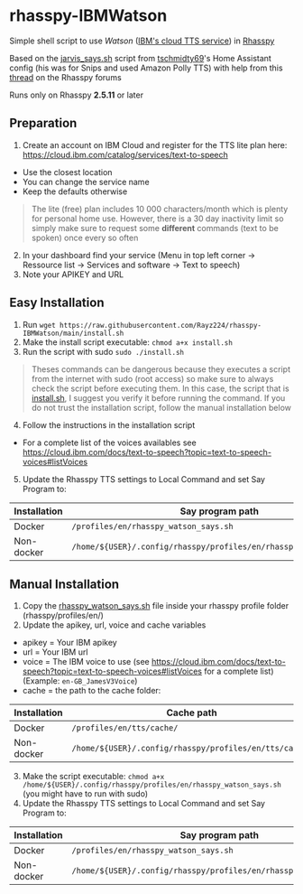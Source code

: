# rhasspy-IBMWatson
Simple shell script to use *Watson* ([IBM's cloud TTS service](https://cloud.ibm.com/catalog/services/text-to-speech)) in [Rhasspy](https://github.com/rhasspy/rhasspy)

Based on the [jarvis_says.sh](https://github.com/tschmidty69/homeassistant-config/blob/master/snips/jarvis_says.sh) script from [tschmidty69](https://github.com/tschmidty69)'s Home Assistant config (his was for Snips and used Amazon Polly TTS) with help from this [thread](https://community.rhasspy.org/t/custom-text-to-speech/1187)
 on the Rhasspy forums
 
 Runs only on Rhasspy **2.5.11** or later
 
## Preparation
1. Create an account on IBM Cloud and register for the TTS lite plan here: https://cloud.ibm.com/catalog/services/text-to-speech
- Use the closest location
- You can change the service name
- Keep the defaults otherwise
> The lite (free) plan includes 10 000 characters/month which is plenty for personal home use.
> However, there is a 30 day inactivity limit so simply make sure to request some **different** commands (text to be spoken) once every so often
> 
2. In your dashboard find your service (Menu in top left corner -> Ressource list -> Services and software -> Text to speech)
3. Note your APIKEY and URL

## Easy Installation

1. Run `wget https://raw.githubusercontent.com/Rayz224/rhasspy-IBMWatson/main/install.sh`
2. Make the install script executable: `chmod a+x install.sh`
3. Run the script with sudo `sudo ./install.sh`
> Theses commands can be dangerous because they executes a script from the internet with sudo (root access) so make sure to always check the script before executing them. 
> In this case, the script that is [install.sh](https://github.com/Rayz224/rhasspy-IBMWatson/blob/main/install.sh), I suggest you verify it before running the command.
> If you do not trust the installation script, follow the manual installation below
4. Follow the instructions in the installation script
- For a complete list of the voices availables see https://cloud.ibm.com/docs/text-to-speech?topic=text-to-speech-voices#listVoices
5. Update the Rhasspy TTS settings to Local Command and set Say Program to: 

|Installation| Say program path                                                   |
|------------|--------------------------------------------------------------------|
| Docker     | `/profiles/en/rhasspy_watson_says.sh`                              |
| Non-docker | `/home/${USER}/.config/rhasspy/profiles/en/rhasspy_watson_says.sh` |

## Manual Installation
1. Copy the [rhasspy_watson_says.sh](https://github.com/Rayz224/rhasspy-IBMWatson/blob/main/rhasspy_watson_says.sh) file inside your rhasspy profile folder (rhasspy/profiles/en/)
2. Update the apikey, url, voice and cache variables 
- apikey = Your IBM apikey
- url = Your IBM url
- voice = The IBM voice to use (see https://cloud.ibm.com/docs/text-to-speech?topic=text-to-speech-voices#listVoices for a complete list) (Example: `en-GB_JamesV3Voice`)
- cache = the path to the cache folder:

|Installation| Cache path                                                         |
|------------|--------------------------------------------------------------------|
| Docker     | `/profiles/en/tts/cache/`                                          |
| Non-docker | `/home/${USER}/.config/rhasspy/profiles/en/tts/cache/`             |

3. Make the script executable: `chmod a+x /home/${USER}/.config/rhasspy/profiles/en/rhasspy_watson_says.sh` (you might have to run with sudo)
4. Update the Rhasspy TTS settings to Local Command and set Say Program to: 

|Installation| Say program path                                                   |
|------------|--------------------------------------------------------------------|
| Docker     | `/profiles/en/rhasspy_watson_says.sh`                              |
| Non-docker | `/home/${USER}/.config/rhasspy/profiles/en/rhasspy_watson_says.sh` |
